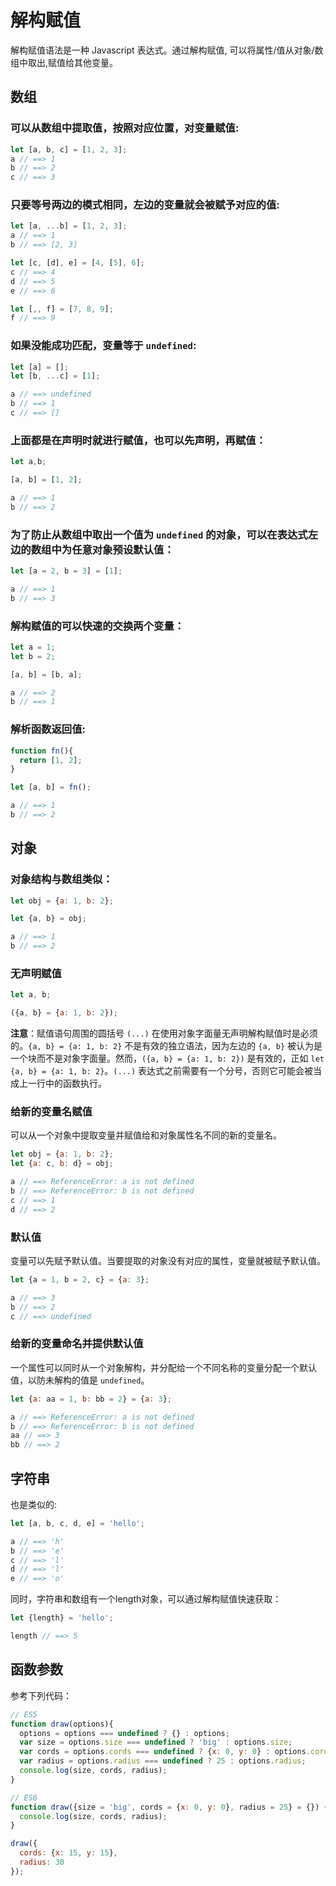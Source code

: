 # 解构赋值
解构赋值语法是一种 Javascript 表达式。通过解构赋值, 可以将属性/值从对象/数组中取出,赋值给其他变量。

## 数组
### 可以从数组中提取值，按照对应位置，对变量赋值:
```javascript
let [a, b, c] = [1, 2, 3];
a // ==> 1
b // ==> 2
c // ==> 3
```
### 只要等号两边的模式相同，左边的变量就会被赋予对应的值:
```javascript
let [a, ...b] = [1, 2, 3];
a // ==> 1
b // ==> [2, 3]

let [c, [d], e] = [4, [5], 6];
c // ==> 4
d // ==> 5
e // ==> 6

let [,, f] = [7, 8, 9];
f // ==> 9
```

### 如果没能成功匹配，变量等于 `undefined`:
```javascript
let [a] = [];
let [b, ...c] = [1];

a // ==> undefined
b // ==> 1
c // ==> []
```

### 上面都是在声明时就进行赋值，也可以先声明，再赋值：
```javascript
let a,b;

[a, b] = [1, 2];

a // ==> 1
b // ==> 2
```

### 为了防止从数组中取出一个值为 `undefined` 的对象，可以在表达式左边的数组中为任意对象预设默认值：
```javascript
let [a = 2, b = 3] = [1];

a // ==> 1
b // ==> 3
```

### 解构赋值的可以快速的交换两个变量：
```javascript
let a = 1;
let b = 2;

[a, b] = [b, a];

a // ==> 2
b // ==> 1
```

### 解析函数返回值:
```javascript
function fn(){
  return [1, 2];
}

let [a, b] = fn();

a // ==> 1
b // ==> 2
```

## 对象
### 对象结构与数组类似：
```javascript
let obj = {a: 1, b: 2};

let {a, b} = obj;

a // ==> 1
b // ==> 2
```

### 无声明赋值
```javascript
let a, b;

({a, b} = {a: 1, b: 2});
```

**注意**：赋值语句周围的圆括号 `(...)` 在使用对象字面量无声明解构赋值时是必须的。`{a, b} = {a: 1, b: 2}` 不是有效的独立语法，因为左边的 `{a, b}` 被认为是一个块而不是对象字面量。然而，`({a, b} = {a: 1, b: 2})` 是有效的，正如 `let {a, b} = {a: 1, b: 2}`。`(...)` 表达式之前需要有一个分号，否则它可能会被当成上一行中的函数执行。

### 给新的变量名赋值
可以从一个对象中提取变量并赋值给和对象属性名不同的新的变量名。
```javascript
let obj = {a: 1, b: 2};
let {a: c, b: d} = obj;

a // ==> ReferenceError: a is not defined
b // ==> ReferenceError: b is not defined
c // ==> 1
d // ==> 2
```

### 默认值
变量可以先赋予默认值。当要提取的对象没有对应的属性，变量就被赋予默认值。
```javascript
let {a = 1, b = 2, c} = {a: 3};

a // ==> 3
b // ==> 2
c // ==> undefined
```

### 给新的变量命名并提供默认值
一个属性可以同时从一个对象解构，并分配给一个不同名称的变量分配一个默认值，以防未解构的值是 `undefined`。
```javascript
let {a: aa = 1, b: bb = 2} = {a: 3};

a // ==> ReferenceError: a is not defined
b // ==> ReferenceError: b is not defined
aa // ==> 3
bb // ==> 2
```

## 字符串
也是类似的:
```javascript
let [a, b, c, d, e] = 'hello';

a // ==> 'h'
b // ==> 'e'
c // ==> 'l'
d // ==> 'l'
e // ==> 'o'
```

同时，字符串和数组有一个length对象，可以通过解构赋值快速获取：
```javascript
let {length} = 'hello';

length // ==> 5
```

## 函数参数
参考下列代码：
```javascript
// ES5
function draw(options){
  options = options === undefined ? {} : options;
  var size = options.size === undefined ? 'big' : options.size;
  var cords = options.cords === undefined ? {x: 0, y: 0} : options.cords;
  var radius = options.radius === undefined ? 25 : options.radius;
  console.log(size, cords, radius);
}

// ES6
function draw({size = 'big', cords = {x: 0, y: 0}, radius = 25} = {}) {
  console.log(size, cords, radius);
}

draw({
  cords: {x: 15, y: 15},
  radius: 30
});
```